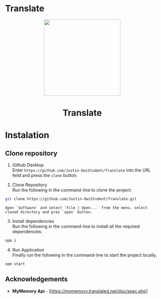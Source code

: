 # Translate

<div align="center">
    <img src="robot.png" alt="" width="250" />
    <h1> Translate </h1>
</div>

# Instalation

## Clone repository


1. Github Desktop </br>
Enter `https://github.com/Justin-OwiStudent/Translate` into the URL feild and press the `clone` button.

2. Clone Repository </br>
Run the following in the command-line to clone the project:
```sh 
git clone https://github.com/Justin-OwiStudent/Translate.git
```

    Open `Software` and select `File | Open...` from the menu. select cloned directory and pres `open` button.

3. Install dependencies </br>
Run the following in the command-line to install all the required dependencies:
```sh
npm i
```

4. Run Application </br>
Finally run the following in the command-line to start the project locally.
```sh
npm start
```

## Acknowledgements
- **MyMemory Api** - [https://mymemory.translated.net/doc/spec.php]


